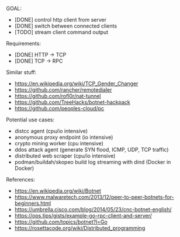 GOAL:
- [DONE] control http client from server 
- [DONE] switch between connected clients
- [TODO] stream client command output    

Requirements:
- [DONE] HTTP -> TCP                     
- [DONE] TCP  -> RPC

Similar stuff:
- https://en.wikipedia.org/wiki/TCP_Gender_Changer
- https://github.com/rancher/remotedialer
- https://github.com/rofl0r/nat-tunnel
- https://github.com/TreeHacks/botnet-hackpack
- https://github.com/peoples-cloud/pc

Potential use cases:
- distcc agent (cpu/io intensive)
- anonymous proxy endpoint (io intensive)
- crypto mining worker (cpu intensive)
- ddos attack agent (generate SYN flood, ICMP, UDP, TCP traffic)
- distributed web scraper (cpu/io intensive)
- podman/buildah/skopeo build log streaming with dind (Docker in Docker)

References:
- https://en.wikipedia.org/wiki/Botnet
- https://www.malwaretech.com/2013/12/peer-to-peer-botnets-for-beginners.html
- https://umbrella.cisco.com/blog/2014/05/23/cnc-botnet-english/
- https://ops.tips/gists/example-go-rpc-client-and-server/
- https://github.com/topics/botnet?l=Go
- https://rosettacode.org/wiki/Distributed_programming
